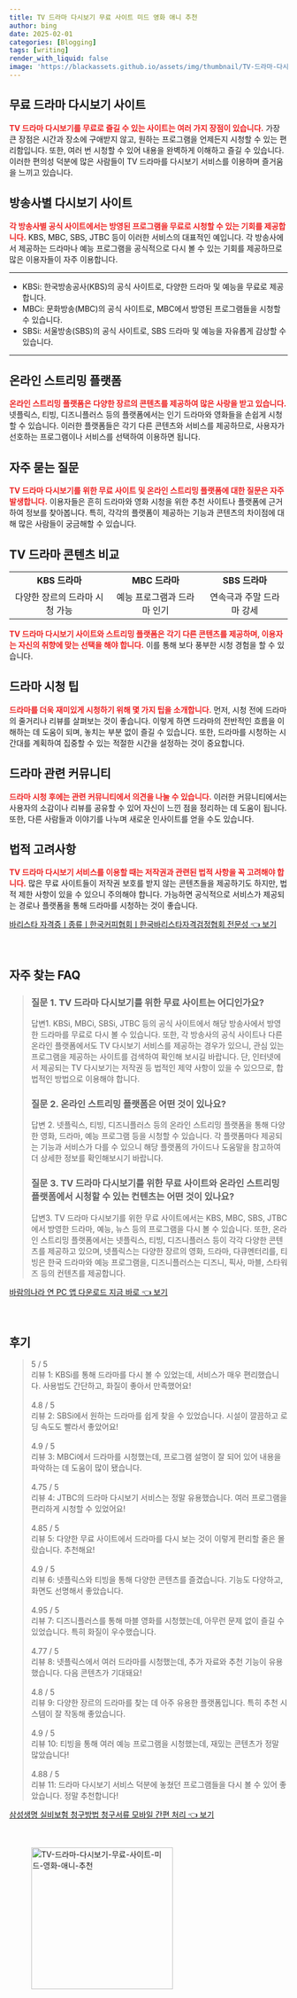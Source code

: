 ```yaml
---
title: TV 드라마 다시보기 무료 사이트 미드 영화 애니 추천
author: bing
date: 2025-02-01
categories: [Blogging]
tags: [writing]
render_with_liquid: false
image: 'https://blackassets.github.io/assets/img/thumbnail/TV-드라마-다시보기-무료-사이트-미드-영화-애니-추천.webp'
---
```



<h2 id='무료 드라마 다시보기 사이트'>무료 드라마 다시보기 사이트</h2>

<p><b><span style="color: #ee2323;">TV 드라마 다시보기를 무료로 즐길 수 있는 사이트는 여러 가지 장점이 있습니다.</span></b> 가장 큰 장점은 시간과 장소에 구애받지 않고, 원하는 프로그램을 언제든지 시청할 수 있는 편리함입니다. 또한, 여러 번 시청할 수 있어 내용을 완벽하게 이해하고 즐길 수 있습니다. 이러한 편의성 덕분에 많은 사람들이 TV 드라마를 다시보기 서비스를 이용하며 즐거움을 느끼고 있습니다.</p>

<h2 id='방송사별 다시보기 사이트'>방송사별 다시보기 사이트</h2>

<p><b><span style="color: #ee2323;">각 방송사별 공식 사이트에서는 방영된 프로그램을 무료로 시청할 수 있는 기회를 제공합니다.</span></b> KBS, MBC, SBS, JTBC 등이 이러한 서비스의 대표적인 예입니다. 각 방송사에서 제공하는 드라마나 예능 프로그램을 공식적으로 다시 볼 수 있는 기회를 제공하므로 많은 이용자들이 자주 이용합니다.</p>

<hr />

<ul>
    <li>KBSi: 한국방송공사(KBS)의 공식 사이트로, 다양한 드라마 및 예능을 무료로 제공합니다.</li>
    <li>MBCi: 문화방송(MBC)의 공식 사이트로, MBC에서 방영된 프로그램들을 시청할 수 있습니다.</li>
    <li>SBSi: 서울방송(SBS)의 공식 사이트로, SBS 드라마 및 예능을 자유롭게 감상할 수 있습니다.</li>
</ul>

<hr />

<h2 id='온라인 스트리밍 플랫폼'>온라인 스트리밍 플랫폼</h2>

<p><b><span style="color: #ee2323;">온라인 스트리밍 플랫폼은 다양한 장르의 콘텐츠를 제공하여 많은 사랑을 받고 있습니다.</span></b> 넷플릭스, 티빙, 디즈니플러스 등의 플랫폼에서는 인기 드라마와 영화들을 손쉽게 시청할 수 있습니다. 이러한 플랫폼들은 각기 다른 콘텐츠와 서비스를 제공하므로, 사용자가 선호하는 프로그램이나 서비스를 선택하여 이용하면 됩니다.</p>

<h2 id='자주 묻는 질문'>자주 묻는 질문</h2>

<p><b><span style="color: #ee2323;">TV 드라마 다시보기를 위한 무료 사이트 및 온라인 스트리밍 플랫폼에 대한 질문은 자주 발생합니다.</span></b> 이용자들은 흔히 드라마와 영화 시청을 위한 추천 사이트나 플랫폼에 근거하여 정보를 찾아봅니다. 특히, 각각의 플랫폼이 제공하는 기능과 콘텐츠의 차이점에 대해 많은 사람들이 궁금해할 수 있습니다.</p>

<h2 id='TV 드라마 콘텐츠 비교'>TV 드라마 콘텐츠 비교</h2>

<table>
    <tr>
        <td style="text-align: center; height: 17px;"><b>KBS 드라마</b></td>
        <td style="text-align: center; height: 17px;"><b>MBC 드라마</b></td>
        <td style="text-align: center; height: 17px;"><b>SBS 드라마</b></td>
    </tr>
    <tr>
        <td style="text-align: center; height: 17px;">다양한 장르의 드라마 시청 가능</td>
        <td style="text-align: center; height: 17px;">예능 프로그램과 드라마 인기</td>
        <td style="text-align: center; height: 17px;">연속극과 주말 드라마 강세</td>
    </tr>
</table>

<p><b><span style="color: #ee2323;">TV 드라마 다시보기 사이트와 스트리밍 플랫폼은 각기 다른 콘텐츠를 제공하며, 이용자는 자신의 취향에 맞는 선택을 해야 합니다.</span></b> 이를 통해 보다 풍부한 시청 경험을 할 수 있습니다.</p>

<h2 id='드라마 시청 팁'>드라마 시청 팁</h2>

<p><b><span style="color: #ee2323;">드라마를 더욱 재미있게 시청하기 위해 몇 가지 팁을 소개합니다.</span></b> 먼저, 시청 전에 드라마의 줄거리나 리뷰를 살펴보는 것이 좋습니다. 이렇게 하면 드라마의 전반적인 흐름을 이해하는 데 도움이 되며, 놓치는 부분 없이 즐길 수 있습니다. 또한, 드라마를 시청하는 시간대를 계획하여 집중할 수 있는 적절한 시간을 설정하는 것이 중요합니다.</p>

<h2 id='드라마 관련 커뮤니티'>드라마 관련 커뮤니티</h2>

<p><b><span style="color: #ee2323;">드라마 시청 후에는 관련 커뮤니티에서 의견을 나눌 수 있습니다.</span></b> 이러한 커뮤니티에서는 사용자의 소감이나 리뷰를 공유할 수 있어 자신이 느낀 점을 정리하는 데 도움이 됩니다. 또한, 다른 사람들과 이야기를 나누며 새로운 인사이트를 얻을 수도 있습니다.</p>

<h2 id='법적 고려사항'>법적 고려사항</h2>

<p><b><span style="color: #ee2323;">TV 드라마 다시보기 서비스를 이용할 때는 저작권과 관련된 법적 사항을 꼭 고려해야 합니다.</span></b> 많은 무료 사이트들이 저작권 보호를 받지 않는 콘텐츠들을 제공하기도 하지만, 법적 제한 사항이 있을 수 있으니 주의해야 합니다. 가능하면 공식적으로 서비스가 제공되는 경로나 플랫폼을 통해 드라마를 시청하는 것이 좋습니다.</p>


<p><a class="click-button" title="바리스타 자격증ㅣ종류ㅣ한국커피협회ㅣ한국바리스타자격검정협회 전문성" href="https://blackassets.github.io/posts/%EB%B0%94%EB%A6%AC%EC%8A%A4%ED%83%80-%EC%9E%90%EA%B2%A9%EC%A6%9D%E3%85%A3%EC%A2%85%EB%A5%98%E3%85%A3%ED%95%9C%EA%B5%AD%EC%BB%A4%ED%94%BC%ED%98%91%ED%9A%8C%E3%85%A3%ED%95%9C%EA%B5%AD%EB%B0%94%EB%A6%AC%EC%8A%A4%ED%83%80%EC%9E%90%EA%B2%A9%EA%B2%80%EC%A0%95%ED%98%91%ED%9A%8C-%EC%A0%84%EB%AC%B8%EC%84%B1/" rel="dofollow">바리스타 자격증ㅣ종류ㅣ한국커피협회ㅣ한국바리스타자격검정협회 전문성 👈 보기</a></p><br>
<h2 id='자주_찾는_FAQ'>자주 찾는 FAQ</h2>
<div itemscope="" itemtype="https://schema.org/FAQPage"> 
<blockquote> 
<div itemscope="" itemprop="mainEntity" itemtype="https://schema.org/Question"> 
<h3 itemprop="name">질문 1. TV 드라마 다시보기를 위한 무료 사이트는 어디인가요?</h3> 
<div itemscope="" itemprop="acceptedAnswer" itemtype="https://schema.org/Answer"> 
<span itemprop="text"> 
<p>답변1. KBSi, MBCi, SBSi, JTBC 등의 공식 사이트에서 해당 방송사에서 방영한 드라마를 무료로 다시 볼 수 있습니다. 또한, 각 방송사의 공식 사이트나 다른 온라인 플랫폼에서도 TV 다시보기 서비스를 제공하는 경우가 있으니, 관심 있는 프로그램을 제공하는 사이트를 검색하여 확인해 보시길 바랍니다. 단, 인터넷에서 제공되는 TV 다시보기는 저작권 등 법적인 제약 사항이 있을 수 있으므로, 합법적인 방법으로 이용해야 합니다.</p> 
</span> 
</div> 
</div> 

<div itemscope="" itemprop="mainEntity" itemtype="https://schema.org/Question"> 
<h3 itemprop="name">질문 2. 온라인 스트리밍 플랫폼은 어떤 것이 있나요?</h3> 
<div itemscope="" itemprop="acceptedAnswer" itemtype="https://schema.org/Answer"> 
<span itemprop="text"> 
<p>답변 2. 넷플릭스, 티빙, 디즈니플러스 등의 온라인 스트리밍 플랫폼을 통해 다양한 영화, 드라마, 예능 프로그램 등을 시청할 수 있습니다. 각 플랫폼마다 제공되는 기능과 서비스가 다를 수 있으니 해당 플랫폼의 가이드나 도움말을 참고하여 더 상세한 정보를 확인해보시기 바랍니다.</p> 
</span> 
</div> 
</div> 

<div itemscope="" itemprop="mainEntity" itemtype="https://schema.org/Question"> 
<h3 itemprop="name">질문 3. TV 드라마 다시보기를 위한 무료 사이트와 온라인 스트리밍 플랫폼에서 시청할 수 있는 컨텐츠는 어떤 것이 있나요?</h3> 
<div itemscope="" itemprop="acceptedAnswer" itemtype="https://schema.org/Answer"> 
<span itemprop="text"> 
<p>답변3. TV 드라마 다시보기를 위한 무료 사이트에서는 KBS, MBC, SBS, JTBC에서 방영한 드라마, 예능, 뉴스 등의 프로그램을 다시 볼 수 있습니다. 또한, 온라인 스트리밍 플랫폼에서는 넷플릭스, 티빙, 디즈니플러스 등이 각각 다양한 콘텐츠를 제공하고 있으며, 넷플릭스는 다양한 장르의 영화, 드라마, 다큐멘터리를, 티빙은 한국 드라마와 예능 프로그램을, 디즈니플러스는 디즈니, 픽사, 마블, 스타워즈 등의 컨텐츠를 제공합니다.</p> 
</span> 
</div> 
</div> 
</blockquote> 
</div>
<p><a class="click-button" title="바람의나라 연 PC 앱 다운로드 지금 바로" href="https://blackassets.github.io/posts/%EB%B0%94%EB%9E%8C%EC%9D%98%EB%82%98%EB%9D%BC-%EC%97%B0-PC-%EC%95%B1-%EB%8B%A4%EC%9A%B4%EB%A1%9C%EB%93%9C-%EC%A7%80%EA%B8%88-%EB%B0%94%EB%A1%9C/" rel="dofollow">바람의나라 연 PC 앱 다운로드 지금 바로 👈 보기</a></p><br>
<h2 id='후기'>후기</h2>
<div itemscope itemtype="https://schema.org/Product">
  <blockquote>
  <div itemprop="review" itemscope itemtype="https://schema.org/Review">
      <div itemprop="reviewRating" itemscope itemtype="https://schema.org/Rating"> <span itemprop="ratingValue">5</span> / <span itemprop="bestRating">5</span> </div>
      <span itemprop="reviewBody">리뷰 1: KBSi를 통해 드라마를 다시 볼 수 있었는데, 서비스가 매우 편리했습니다. 사용법도 간단하고, 화질이 좋아서 만족했어요!</span>
  </div>
  <br>
  <div itemprop="review" itemscope itemtype="https://schema.org/Review">
      <div itemprop="reviewRating" itemscope itemtype="https://schema.org/Rating"> <span itemprop="ratingValue">4.8</span> / <span itemprop="bestRating">5</span> </div>
      <span itemprop="reviewBody">리뷰 2: SBSi에서 원하는 드라마를 쉽게 찾을 수 있었습니다. 시설이 깔끔하고 로딩 속도도 빨라서 좋았어요!</span>
  </div>
  <br>
  <div itemprop="review" itemscope itemtype="https://schema.org/Review">
      <div itemprop="reviewRating" itemscope itemtype="https://schema.org/Rating"> <span itemprop="ratingValue">4.9</span> / <span itemprop="bestRating">5</span> </div>
      <span itemprop="reviewBody">리뷰 3: MBCi에서 드라마를 시청했는데, 프로그램 설명이 잘 되어 있어 내용을 파악하는 데 도움이 많이 됐습니다.</span>
  </div>
  <br>
  <div itemprop="review" itemscope itemtype="https://schema.org/Review">
      <div itemprop="reviewRating" itemscope itemtype="https://schema.org/Rating"> <span itemprop="ratingValue">4.75</span> / <span itemprop="bestRating">5</span> </div>
      <span itemprop="reviewBody">리뷰 4: JTBC의 드라마 다시보기 서비스는 정말 유용했습니다. 여러 프로그램을 편리하게 시청할 수 있었어요!</span>
  </div>
  <br>
  <div itemprop="review" itemscope itemtype="https://schema.org/Review">
      <div itemprop="reviewRating" itemscope itemtype="https://schema.org/Rating"> <span itemprop="ratingValue">4.85</span> / <span itemprop="bestRating">5</span> </div>
      <span itemprop="reviewBody">리뷰 5: 다양한 무료 사이트에서 드라마를 다시 보는 것이 이렇게 편리할 줄은 몰랐습니다. 추천해요!</span>
  </div>
  <br>
  <div itemprop="review" itemscope itemtype="https://schema.org/Review">
      <div itemprop="reviewRating" itemscope itemtype="https://schema.org/Rating"> <span itemprop="ratingValue">4.9</span> / <span itemprop="bestRating">5</span> </div>
      <span itemprop="reviewBody">리뷰 6: 넷플릭스와 티빙을 통해 다양한 콘텐츠를 즐겼습니다. 기능도 다양하고, 화면도 선명해서 좋았습니다.</span>
  </div>
  <br>
  <div itemprop="review" itemscope itemtype="https://schema.org/Review">
      <div itemprop="reviewRating" itemscope itemtype="https://schema.org/Rating"> <span itemprop="ratingValue">4.95</span> / <span itemprop="bestRating">5</span> </div>
      <span itemprop="reviewBody">리뷰 7: 디즈니플러스를 통해 마블 영화를 시청했는데, 아무런 문제 없이 즐길 수 있었습니다. 특히 화질이 우수했습니다.</span>
  </div>
  <br>
  <div itemprop="review" itemscope itemtype="https://schema.org/Review">
      <div itemprop="reviewRating" itemscope itemtype="https://schema.org/Rating"> <span itemprop="ratingValue">4.77</span> / <span itemprop="bestRating">5</span> </div>
      <span itemprop="reviewBody">리뷰 8: 넷플릭스에서 여러 드라마를 시청했는데, 추가 자료와 추천 기능이 유용했습니다. 다음 콘텐츠가 기대돼요!</span>
  </div>
  <br>
  <div itemprop="review" itemscope itemtype="https://schema.org/Review">
      <div itemprop="reviewRating" itemscope itemtype="https://schema.org/Rating"> <span itemprop="ratingValue">4.8</span> / <span itemprop="bestRating">5</span> </div>
      <span itemprop="reviewBody">리뷰 9: 다양한 장르의 드라마를 찾는 데 아주 유용한 플랫폼입니다. 특히 추천 시스템이 잘 작동해 좋았습니다.</span>
  </div>
  <br>
  <div itemprop="review" itemscope itemtype="https://schema.org/Review">
      <div itemprop="reviewRating" itemscope itemtype="https://schema.org/Rating"> <span itemprop="ratingValue">4.9</span> / <span itemprop="bestRating">5</span> </div>
      <span itemprop="reviewBody">리뷰 10: 티빙을 통해 여러 예능 프로그램을 시청했는데, 재밌는 콘텐츠가 정말 많았습니다!</span>
  </div>
  <br>
  <div itemprop="review" itemscope itemtype="https://schema.org/Review">
      <div itemprop="reviewRating" itemscope itemtype="https://schema.org/Rating"> <span itemprop="ratingValue">4.88</span> / <span itemprop="bestRating">5</span> </div>
      <span itemprop="reviewBody">리뷰 11: 드라마 다시보기 서비스 덕분에 놓쳤던 프로그램들을 다시 볼 수 있어 좋았습니다. 정말 추천합니다!</span>
  </div>
  </blockquote>
</div>
<p><a class="click-button" title="삼성생명 실비보험 청구방법 청구서류 모바일 간편 처리" href="https://blackassets.github.io/posts/%EC%82%BC%EC%84%B1%EC%83%9D%EB%AA%85-%EC%8B%A4%EB%B9%84%EB%B3%B4%ED%97%98-%EC%B2%AD%EA%B5%AC%EB%B0%A9%EB%B2%95-%EC%B2%AD%EA%B5%AC%EC%84%9C%EB%A5%98-%EB%AA%A8%EB%B0%94%EC%9D%BC-%EA%B0%84%ED%8E%B8-%EC%B2%98%EB%A6%AC/" rel="dofollow">삼성생명 실비보험 청구방법 청구서류 모바일 간편 처리 👈 보기</a></p><br>
<figure class="image"><img src="https://blackassets.github.io/assets/img/thumbnail/TV-드라마-다시보기-무료-사이트-미드-영화-애니-추천.webp" alt="TV-드라마-다시보기-무료-사이트-미드-영화-애니-추천" width="256" height="256"></figure>